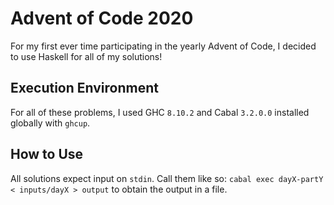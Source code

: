 # Advent of Code 2020

For my first ever time participating in the yearly Advent of Code, I decided to use Haskell for all of my solutions!

## Execution Environment

For all of these problems, I used GHC `8.10.2` and Cabal `3.2.0.0` installed globally with `ghcup`.

## How to Use

All solutions expect input on `stdin`. Call them like so: `cabal exec dayX-partY < inputs/dayX > output` to obtain the output in a file.
